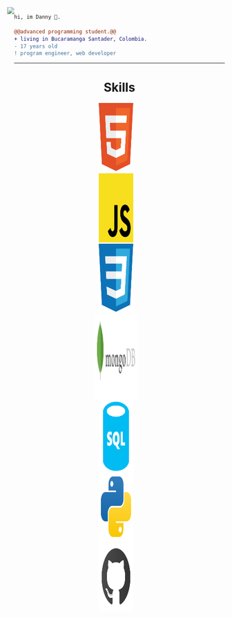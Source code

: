 <img align="left" height="200" src="https://media.giphy.com/media/ao9DUiTKH60XS/giphy.gif"/>

```diff
hi, im Danny 🔮.

@@advanced programming student.@@
+ living in Bucaramanga Santader, Colombia.
- 17 years old
! program engineer, web developer
```
------

<h1 align="center">Skills</h1>

<p>
<div align="center">
<div align="center">
  <img width="80" height="160" src="./imgs/descarga (1).svg">
</div>

<div align="center">
  <img width="80" height="160" src="./imgs/descarga.svg">
</div>

<div align="center">
  <img width="80" height="160" src="./imgs/descarga (2).svg">
</div>

<div align="center">
  <img width="100" height="200" src="./imgs/mongodb.svg">
</div>

<div align="center">
  <img width="80" height="160" src="./imgs/sql.svg">
</div>

<div align="center">
  <img width="80" height="160" src="./imgs/python-.svg">
</div>

<div align="center">
  <img width="80" height="160" src="./imgs/github.svg">
</div>
</div>
</p>
